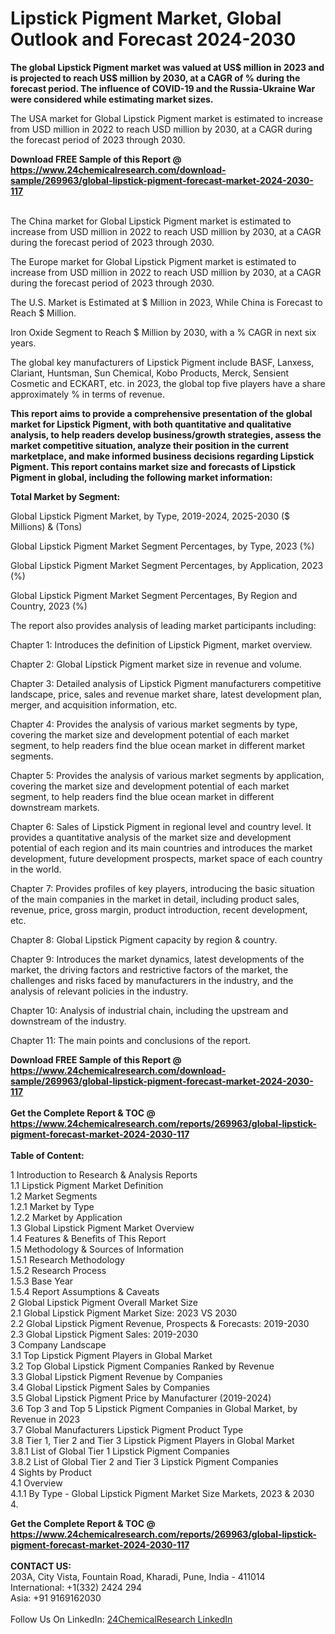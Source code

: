 <h1>Lipstick Pigment Market, Global Outlook and Forecast 2024-2030</h1><p><strong>The global Lipstick Pigment market was valued at US$ million in 2023 and is projected to reach US$ million by 2030, at a CAGR of % during the forecast period. The influence of COVID-19 and the Russia-Ukraine War were considered while estimating market sizes.</strong></p><p>
</p><p>The USA market for Global Lipstick Pigment market is estimated to increase from USD million in 2022 to reach USD million by 2030, at a CAGR during the forecast period of 2023 through 2030.</p><div><b>Download FREE Sample of this Report @ 
            <a href="https://www.24chemicalresearch.com/download-sample/269963/global-lipstick-pigment-forecast-market-2024-2030-117">
            https://www.24chemicalresearch.com/download-sample/269963/global-lipstick-pigment-forecast-market-2024-2030-117</a></b></div><br><p>
</p><p>The China market for Global Lipstick Pigment market is estimated to increase from USD million in 2022 to reach USD million by 2030, at a CAGR during the forecast period of 2023 through 2030.</p><p>
</p><p>The Europe market for Global Lipstick Pigment market is estimated to increase from USD million in 2022 to reach USD million by 2030, at a CAGR during the forecast period of 2023 through 2030.</p><p>
</p><p>The U.S. Market is Estimated at $ Million in 2023, While China is Forecast to Reach $ Million.</p><p>
Iron Oxide Segment to Reach $ Million by 2030, with a % CAGR in next six years.</p><p>
The global key manufacturers of Lipstick Pigment include BASF, Lanxess, Clariant, Huntsman, Sun Chemical, Kobo Products, Merck, Sensient Cosmetic and ECKART, etc. in 2023, the global top five players have a share approximately % in terms of revenue.</p><p>
<strong>This report aims to provide a comprehensive presentation of the global market for Lipstick Pigment, with both quantitative and qualitative analysis, to help readers develop business/growth strategies, assess the market competitive situation, analyze their position in the current marketplace, and make informed business decisions regarding Lipstick Pigment. This report contains market size and forecasts of Lipstick Pigment in global, including the following market information:</strong></p><p>
</p><p>
<strong>Total Market by Segment:</strong></p><p>
Global Lipstick Pigment Market, by Type, 2019-2024, 2025-2030 ($ Millions) &amp; (Tons)</p><p>
Global Lipstick Pigment Market Segment Percentages, by Type, 2023 (%)</p><p>
</p><p>
Global Lipstick Pigment Market Segment Percentages, by Application, 2023 (%)</p><p>
</p><p>
Global Lipstick Pigment Market Segment Percentages, By Region and Country, 2023 (%)</p><p>
</p><p>
The report also provides analysis of leading market participants including:</p><p>
</p><p>
</p><p>
Chapter 1: Introduces the definition of Lipstick Pigment, market overview.</p><p>
Chapter 2: Global Lipstick Pigment market size in revenue and volume.</p><p>
Chapter 3: Detailed analysis of Lipstick Pigment manufacturers competitive landscape, price, sales and revenue market share, latest development plan, merger, and acquisition information, etc.</p><p>
Chapter 4: Provides the analysis of various market segments by type, covering the market size and development potential of each market segment, to help readers find the blue ocean market in different market segments.</p><p>
Chapter 5: Provides the analysis of various market segments by application, covering the market size and development potential of each market segment, to help readers find the blue ocean market in different downstream markets.</p><p>
Chapter 6: Sales of Lipstick Pigment in regional level and country level. It provides a quantitative analysis of the market size and development potential of each region and its main countries and introduces the market development, future development prospects, market space of each country in the world.</p><p>
Chapter 7: Provides profiles of key players, introducing the basic situation of the main companies in the market in detail, including product sales, revenue, price, gross margin, product introduction, recent development, etc.</p><p>
Chapter 8: Global Lipstick Pigment capacity by region &amp; country.</p><p>
Chapter 9: Introduces the market dynamics, latest developments of the market, the driving factors and restrictive factors of the market, the challenges and risks faced by manufacturers in the industry, and the analysis of relevant policies in the industry.</p><p>
Chapter 10: Analysis of industrial chain, including the upstream and downstream of the industry.</p><p>
Chapter 11: The main points and conclusions of the report.</p><div><b>Download FREE Sample of this Report @ 
            <a href="https://www.24chemicalresearch.com/download-sample/269963/global-lipstick-pigment-forecast-market-2024-2030-117">
            https://www.24chemicalresearch.com/download-sample/269963/global-lipstick-pigment-forecast-market-2024-2030-117</a></b></div><br><div><b>Get the Complete Report & TOC @ 
            <a href="https://www.24chemicalresearch.com/reports/269963/global-lipstick-pigment-forecast-market-2024-2030-117">
            https://www.24chemicalresearch.com/reports/269963/global-lipstick-pigment-forecast-market-2024-2030-117</a></b></div><br>
            <b>Table of Content:</b><p>1 Introduction to Research & Analysis Reports<br />
    1.1 Lipstick Pigment Market Definition<br />
    1.2 Market Segments<br />
        1.2.1 Market by Type<br />
        1.2.2 Market by Application<br />
    1.3 Global Lipstick Pigment Market Overview<br />
    1.4 Features & Benefits of This Report<br />
    1.5 Methodology & Sources of Information<br />
        1.5.1 Research Methodology<br />
        1.5.2 Research Process<br />
        1.5.3 Base Year<br />
        1.5.4 Report Assumptions & Caveats<br />
2 Global Lipstick Pigment Overall Market Size<br />
    2.1 Global Lipstick Pigment Market Size: 2023 VS 2030<br />
    2.2 Global Lipstick Pigment Revenue, Prospects & Forecasts: 2019-2030<br />
    2.3 Global Lipstick Pigment Sales: 2019-2030<br />
3 Company Landscape<br />
    3.1 Top Lipstick Pigment Players in Global Market<br />
    3.2 Top Global Lipstick Pigment Companies Ranked by Revenue<br />
    3.3 Global Lipstick Pigment Revenue by Companies<br />
    3.4 Global Lipstick Pigment Sales by Companies<br />
    3.5 Global Lipstick Pigment Price by Manufacturer (2019-2024)<br />
    3.6 Top 3 and Top 5 Lipstick Pigment Companies in Global Market, by Revenue in 2023<br />
    3.7 Global Manufacturers Lipstick Pigment Product Type<br />
    3.8 Tier 1, Tier 2 and Tier 3 Lipstick Pigment Players in Global Market<br />
        3.8.1 List of Global Tier 1 Lipstick Pigment Companies<br />
        3.8.2 List of Global Tier 2 and Tier 3 Lipstick Pigment Companies<br />
4 Sights by Product<br />
    4.1 Overview<br />
        4.1.1 By Type - Global Lipstick Pigment Market Size Markets, 2023 & 2030<br />
        4.</p><div><b>Get the Complete Report & TOC @ 
            <a href="https://www.24chemicalresearch.com/reports/269963/global-lipstick-pigment-forecast-market-2024-2030-117">
            https://www.24chemicalresearch.com/reports/269963/global-lipstick-pigment-forecast-market-2024-2030-117</a></b></div><br><b>CONTACT US:</b><br>
            203A, City Vista, Fountain Road, Kharadi, Pune, India - 411014<br>
            International: +1(332) 2424 294<br>
            Asia: +91 9169162030 <br><br>
            Follow Us On LinkedIn: <a href="https://www.linkedin.com/company/24chemicalresearch/">24ChemicalResearch LinkedIn</a>